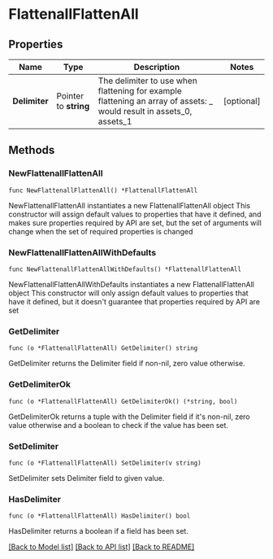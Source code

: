 # FlattenallFlattenAll

## Properties

Name | Type | Description | Notes
------------ | ------------- | ------------- | -------------
**Delimiter** | Pointer to **string** | The delimiter to use when flattening for example flattening an array of assets: _ would result in assets_0, assets_1 | [optional] 

## Methods

### NewFlattenallFlattenAll

`func NewFlattenallFlattenAll() *FlattenallFlattenAll`

NewFlattenallFlattenAll instantiates a new FlattenallFlattenAll object
This constructor will assign default values to properties that have it defined,
and makes sure properties required by API are set, but the set of arguments
will change when the set of required properties is changed

### NewFlattenallFlattenAllWithDefaults

`func NewFlattenallFlattenAllWithDefaults() *FlattenallFlattenAll`

NewFlattenallFlattenAllWithDefaults instantiates a new FlattenallFlattenAll object
This constructor will only assign default values to properties that have it defined,
but it doesn't guarantee that properties required by API are set

### GetDelimiter

`func (o *FlattenallFlattenAll) GetDelimiter() string`

GetDelimiter returns the Delimiter field if non-nil, zero value otherwise.

### GetDelimiterOk

`func (o *FlattenallFlattenAll) GetDelimiterOk() (*string, bool)`

GetDelimiterOk returns a tuple with the Delimiter field if it's non-nil, zero value otherwise
and a boolean to check if the value has been set.

### SetDelimiter

`func (o *FlattenallFlattenAll) SetDelimiter(v string)`

SetDelimiter sets Delimiter field to given value.

### HasDelimiter

`func (o *FlattenallFlattenAll) HasDelimiter() bool`

HasDelimiter returns a boolean if a field has been set.


[[Back to Model list]](../README.md#documentation-for-models) [[Back to API list]](../README.md#documentation-for-api-endpoints) [[Back to README]](../README.md)


